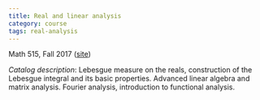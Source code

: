 ```yaml
---
title: Real and linear analysis
category: course
tags: real-analysis
---
```


Math 515, Fall 2017 ([site](https://github.com/scoskey/m515/tree/2017))<!--more-->

*Catalog description*: Lebesgue measure on the reals, construction of the Lebesgue integral and its basic properties. Advanced linear algebra and matrix analysis. Fourier analysis, introduction to functional analysis.
